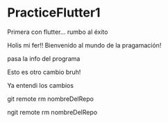 # PracticeFlutter1
Primera con flutter... rumbo al éxito

Holis mi fer!! Bienvenido al mundo de la pragamación!

pasa la info del programa

Esto es otro cambio bruh!

Ya entendi los cambios

git remote rm nombreDelRepo

ngit remote rm nombreDelRepo